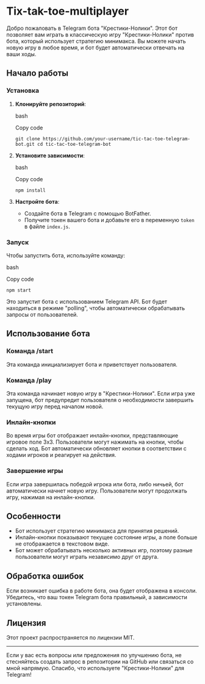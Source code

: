 # Tix-tak-toe-multiplayer
Добро пожаловать в Telegram бота "Крестики-Нолики". Этот бот позволяет вам играть в классическую игру "Крестики-Нолики" против бота, который использует стратегию минимакса. Вы можете начать новую игру в любое время, и бот будет автоматически отвечать на ваши ходы.

Начало работы
-------------

### Установка

1.  **Клонируйте репозиторий**:
    
    bash
    
    Copy code
    
    `git clone https://github.com/your-username/tic-tac-toe-telegram-bot.git cd tic-tac-toe-telegram-bot`
    
2.  **Установите зависимости**:
    
    bash
    
    Copy code
    
    `npm install`
    
3.  **Настройте бота**:
    
    *   Создайте бота в Telegram с помощью BotFather.
    *   Получите токен вашего бота и добавьте его в переменную `token` в файле `index.js`.

### Запуск

Чтобы запустить бота, используйте команду:

bash

Copy code

`npm start`

Это запустит бота с использованием Telegram API. Бот будет находиться в режиме "polling", чтобы автоматически обрабатывать запросы от пользователей.

Использование бота
------------------

### Команда /start

Эта команда инициализирует бота и приветствует пользователя.

### Команда /play

Эта команда начинает новую игру в "Крестики-Нолики". Если игра уже запущена, бот предупредит пользователя о необходимости завершить текущую игру перед началом новой.

### Инлайн-кнопки

Во время игры бот отображает инлайн-кнопки, представляющие игровое поле 3x3. Пользователи могут нажимать на кнопки, чтобы сделать ход. Бот автоматически обновляет кнопки в соответствии с ходами игроков и реагирует на действия.

### Завершение игры

Если игра завершилась победой игрока или бота, либо ничьей, бот автоматически начнет новую игру. Пользователи могут продолжать игру, нажимая на инлайн-кнопки.

Особенности
-----------

*   Бот использует стратегию минимакса для принятия решений.
*   Инлайн-кнопки показывают текущее состояние игры, а поле больше не отображается в текстовом виде.
*   Бот может обрабатывать несколько активных игр, поэтому разные пользователи могут играть независимо друг от друга.

Обработка ошибок
----------------

Если возникает ошибка в работе бота, она будет отображена в консоли. Убедитесь, что ваш токен Telegram бота правильный, а зависимости установлены.

Лицензия
--------

Этот проект распространяется по лицензии MIT.

* * *

Если у вас есть вопросы или предложения по улучшению бота, не стесняйтесь создать запрос в репозитории на GitHub или связаться со мной напрямую. Спасибо, что используете "Крестики-Нолики" для Telegram!